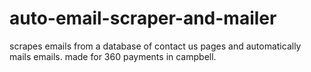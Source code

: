 # auto-email-scraper-and-mailer
scrapes emails from a database of contact us pages and automatically mails emails. made for 360 payments in campbell.
